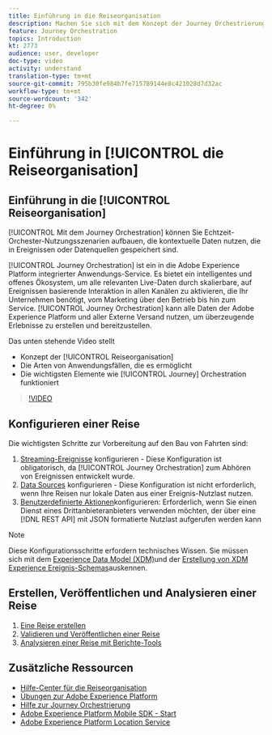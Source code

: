 ```yaml
---
title: Einführung in die Reiseorganisation
description: Machen Sie sich mit dem Konzept der Journey Orchestrierung, den möglichen Anwendungsfällen und den Schlüsselelementen der Funktionsweise der Journey Orchestration vertraut.
feature: Journey Orchestration
topics: Introduction
kt: 2773
audience: user, developer
doc-type: video
activity: understand
translation-type: tm+mt
source-git-commit: 795b30fe984b7fe715789144e8c421028d7d32ac
workflow-type: tm+mt
source-wordcount: '342'
ht-degree: 0%

---
```



# Einführung in [!UICONTROL die Reiseorganisation]

## Einführung in die [!UICONTROL Reiseorganisation]

[!UICONTROL Mit dem Journey Orchestration] können Sie Echtzeit-Orchester-Nutzungsszenarien aufbauen, die kontextuelle Daten nutzen, die in Ereignissen oder Datenquellen gespeichert sind.

[!UICONTROL Journey Orchestration] ist ein in die Adobe Experience Platform integrierter Anwendungs-Service. Es bietet ein intelligentes und offenes Ökosystem, um alle relevanten Live-Daten durch skalierbare, auf Ereignissen basierende Interaktion in allen Kanälen zu aktivieren, die Ihr Unternehmen benötigt, vom Marketing über den Betrieb bis hin zum Service. [!UICONTROL Journey Orchestration] kann alle Daten der Adobe Experience Platform und aller Externe Versand nutzen, um überzeugende Erlebnisse zu erstellen und bereitzustellen.

Das unten stehende Video stellt

* Konzept der [!UICONTROL Reiseorganisation]
* Die Arten von Anwendungsfällen, die es ermöglicht
* Die wichtigsten Elemente wie [!UICONTROL Journey] Orchestration funktioniert

>[!VIDEO](https://video.tv.adobe.com/v/29307?quality=12)

## Konfigurieren einer Reise

Die wichtigsten Schritte zur Vorbereitung auf den Bau von Fahrten sind:

1. [Streaming-Ereignisse](/help/configuring-journey-orchestration/configure-streaming-events.md) konfigurieren - Diese Konfiguration ist obligatorisch, da [!UICONTROL Journey Orchestration] zum Abhören von Ereignissen entwickelt wurde.
2. [Data Sources](/help/configuring-journey-orchestration/configure-data-sources.md) konfigurieren - Diese Konfiguration ist nicht erforderlich, wenn Ihre Reisen nur lokale Daten aus einer Ereignis-Nutzlast nutzen.
3. [Benutzerdefinierte Aktionen](/help/configuring-journey-orchestration/configure-actions.md)konfigurieren: Erforderlich, wenn Sie einen Dienst eines Drittanbieteranbieters verwenden möchten, der über eine [!DNL REST API] mit JSON formatierte Nutzlast aufgerufen werden kann

>[!NOTE]
>Diese Konfigurationsschritte erfordern technisches Wissen. Sie müssen sich mit dem [Experience Data Model (XDM)](https://docs.adobe.com/content/help/en/platform-learn/tutorials/schemas/understanding-the-xdm-system-and-experience-data-model.html)und der [Erstellung von XDM Experience Ereignis-Schemas](https://docs.adobe.com/content/help/en/platform-learn/tutorials/schemas/create-your-first-schema-with-out-of-the-box-components.html)auskennen.

## Erstellen, Veröffentlichen und Analysieren einer Reise

1. [Eine Reise erstellen](/help/create-a-journey.md)
2. [Validieren und Veröffentlichen einer Reise](/help/validate-and-publish-a-journey.md)
3. [Analysieren einer Reise mit Berichte-Tools](/help/analyze-a-journey-via-reporting-tools.md)

## Zusätzliche Ressourcen

* [Hilfe-Center für die Reiseorganisation](https://docs.adobe.com/content/help/en/journeys/using/journey-orchestration-home.html)
* [Übungen zur Adobe Experience Platform](https://docs.adobe.com/content/help/en/platform-learn/tutorials/overview.html)
* [Hilfe zur Journey Orchestrierung](/help/understanding-journey-orchestration.md)
* [Adobe Experience Platform Mobile SDK - Start](https://docs.adobe.com/content/help/en/core-services-learn/tutorials/launch-mobile/understanding-the-mobile-sdks.html)
* [Adobe Experience Platform Location Service](https://docs.adobe.com/content/help/en/places/using/home.html)
